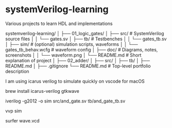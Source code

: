 # systemVerilog-learning
Various projects to learn HDL and implementations

systemverilog-learning/
│
├── 01_logic_gates/
│   ├── src/                # SystemVerilog source files
│   │   └── gates.sv
│   ├── tb/                 # Testbenches
│   │   └── gates_tb.sv
│   ├── sim/                # (optional) simulation scripts, waveforms
│   │   └── gates_tb_behav.wcfg   # waveform config
│   ├── doc/                # Diagrams, notes, screenshots
│   │   └── waveform.png
│   └── README.md           # Short explanation of project
│
├── 02_adder/
│   ├── src/
│   ├── tb/
│   ├── README.md
│
├── .gitignore
└── README.md               # Top-level portfolio description

I am using icarus verilog to simulate quickly on vscode for macOS

brew install icarus-verilog gtkwave

iverilog -g2012 -o sim src/and_gate.sv tb/and_gate_tb.sv

vvp sim

surfer wave.vcd